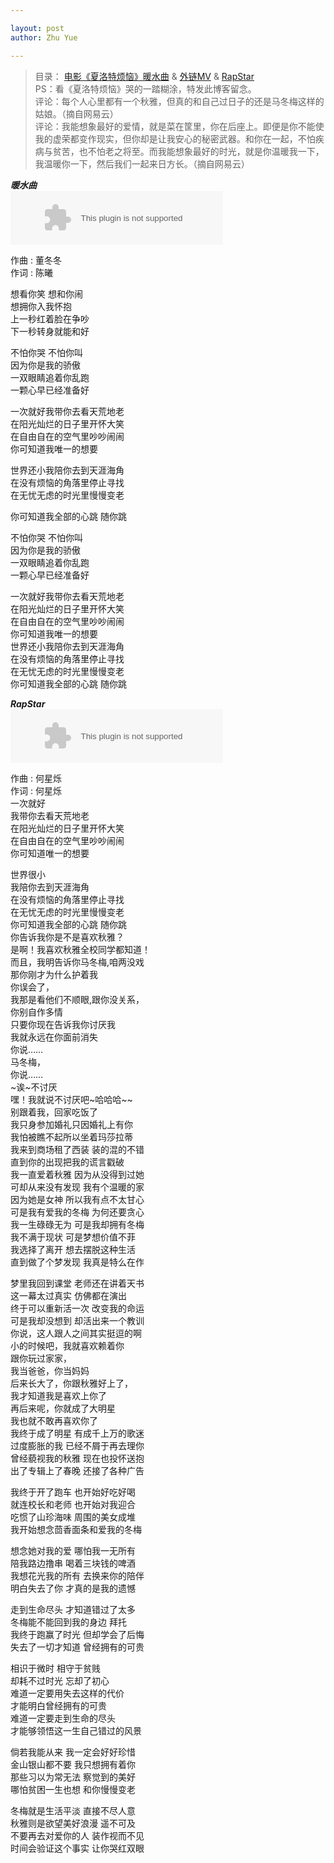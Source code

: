 ```yaml
---

layout: post
author: Zhu Yue

---
```


> 目录： [电影《夏洛特烦恼》暖水曲](#1) & [外链MV](http://music.163.com/#/mv?id=486094) & [RapStar](#2)  
> PS：看《夏洛特烦恼》哭的一踏糊涂，特发此博客留念。  
> 评论：每个人心里都有一个秋雅，但真的和自己过日子的还是马冬梅这样的姑娘。（摘自网易云）  
> 评论：我能想象最好的爱情，就是菜在筐里，你在后座上。即便是你不能使我的虚荣都变作现实，但你却是让我安心的秘密武器。和你在一起，不怕疾病与贫苦，也不怕老之将至。而我能想象最好的时光，就是你温暖我一下，我温暖你一下，然后我们一起来日方长。（摘自网易云）  

<span id="1">***暖水曲***</span>  
<embed src="http://music.163.com/style/swf/widget.swf?sid=35806385&type=2&auto=0&width=320&height=66" width="340" height="86"  allowNetworking="all" />

作曲 : 董冬冬  
作词 : 陈曦  

想看你笑 想和你闹  
想拥你入我怀抱  
上一秒红着脸在争吵  
下一秒转身就能和好  

不怕你哭 不怕你叫  
因为你是我的骄傲  
一双眼睛追着你乱跑  
一颗心早已经准备好  

一次就好我带你去看天荒地老  
在阳光灿烂的日子里开怀大笑  
在自由自在的空气里吵吵闹闹  
你可知道我唯一的想要  

世界还小我陪你去到天涯海角  
在没有烦恼的角落里停止寻找  
在无忧无虑的时光里慢慢变老  

你可知道我全部的心跳 随你跳  

不怕你哭 不怕你叫  
因为你是我的骄傲  
一双眼睛追着你乱跑  
一颗心早已经准备好  

一次就好我带你去看天荒地老  
在阳光灿烂的日子里开怀大笑  
在自由自在的空气里吵吵闹闹  
你可知道我唯一的想要  
世界还小我陪你去到天涯海角  
在没有烦恼的角落里停止寻找  
在无忧无虑的时光里慢慢变老  
你可知道我全部的心跳 随你跳   

<span id="2">***RapStar***</span>  
<embed src="http://music.163.com/style/swf/widget.swf?sid=35031923&type=2&auto=0&width=320&height=66" width="340" height="86"  allowNetworking="all" />  

作曲 : 何星烁  
作词 : 何星烁  
一次就好  
我带你去看天荒地老  
在阳光灿烂的日子里开怀大笑  
在自由自在的空气里吵吵闹闹  
你可知道唯一的想要  

世界很小  
我陪你去到天涯海角  
在没有烦恼的角落里停止寻找  
在无忧无虑的时光里慢慢变老  
你可知道我全部的心跳 随你跳  
你告诉我你是不是喜欢秋雅？  
是啊！我喜欢秋雅全校同学都知道！  
而且，我明告诉你马冬梅,咱两没戏  
那你刚才为什么护着我  
你误会了，  
我那是看他们不顺眼,跟你没关系，  
你别自作多情  
只要你现在告诉我你讨厌我  
我就永远在你面前消失  
你说……  
马冬梅，  
你说……  
~诶~不讨厌  
嘿！我就说不讨厌吧~哈哈哈~~  
别跟着我，回家吃饭了  
我只身参加婚礼只因婚礼上有你  
我怕被瞧不起所以坐着玛莎拉蒂  
我来到商场租了西装 装的混的不错  
直到你的出现把我的谎言戳破  
我一直爱着秋雅 因为从没得到过她  
可却从来没有发现 我有个温暖的家  
因为她是女神 所以我有点不太甘心  
可是我有爱我的冬梅 为何还要贪心  
我一生碌碌无为 可是我却拥有冬梅  
我不满于现状 可是梦想价值不菲  
我选择了离开 想去摆脱这种生活  
直到做了个梦发现 我真是特么在作  

梦里我回到课堂 老师还在讲着天书  
这一幕太过真实 仿佛都在演出  
终于可以重新活一次 改变我的命运  
可是我却没想到 却活出来一个教训  
你说，这人跟人之间其实挺逗的啊  
小的时候吧，我就喜欢赖着你  
跟你玩过家家，  
我当爸爸，你当妈妈  
后来长大了，你跟秋雅好上了，  
我才知道我是喜欢上你了  
再后来呢，你就成了大明星  
我也就不敢再喜欢你了  
我终于成了明星 有成千上万的歌迷  
过度膨胀的我 已经不屑于再去理你  
曾经藐视我的秋雅 现在也投怀送抱  
出了专辑上了春晚 还接了各种广告  

我终于开了跑车 也开始好吃好喝  
就连校长和老师 也开始对我迎合  
吃惯了山珍海味 周围的美女成堆  
我开始想念茴香面条和爱我的冬梅  

想念她对我的爱 哪怕我一无所有  
陪我路边撸串 喝着三块钱的啤酒  
我想花光我的所有 去换来你的陪伴  
明白失去了你 才真的是我的遗憾  

走到生命尽头 才知道错过了太多  
冬梅能不能回到我的身边 拜托  
我终于跑赢了时光 但却学会了后悔  
失去了一切才知道 曾经拥有的可贵  

相识于微时 相守于贫贱  
却耗不过时光 忘却了初心  
难道一定要用失去这样的代价  
才能明白曾经拥有的可贵  
难道一定要走到生命的尽头  
才能够领悟这一生自己错过的风景  

倘若我能从来 我一定会好好珍惜  
金山银山都不要 我只想拥有着你  
那些习以为常无法 察觉到的美好  
哪怕贫困一生也想 和你慢慢变老  

冬梅就是生活平淡 直接不尽人意  
秋雅则是欲望美好浪漫 遥不可及  
不要再去对爱你的人 装作视而不见  
时间会验证这个事实 让你哭红双眼  

[1]:(http://music.baidu.com/song/s/7407eff3c72085615e42c)
